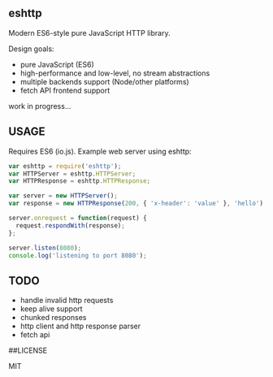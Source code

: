## eshttp

Modern ES6-style pure JavaScript HTTP library.

Design goals:

- pure JavaScript (ES6)
- high-performance and low-level, no stream abstractions
- multiple backends support (Node/other platforms)
- fetch API frontend support

work in progress...

## USAGE

Requires ES6 (io.js). Example web server using eshttp:

```js
var eshttp = require('eshttp');
var HTTPServer = eshttp.HTTPServer;
var HTTPResponse = eshttp.HTTPResponse;

var server = new HTTPServer();
var response = new HTTPResponse(200, { 'x-header': 'value' }, 'hello');

server.onrequest = function(request) {
  request.respondWith(response);
};

server.listen(8080);
console.log('listening to port 8080');
```

## TODO

- handle invalid http requests
- keep alive support
- chunked responses
- http client and http response parser
- fetch api

##LICENSE

MIT
